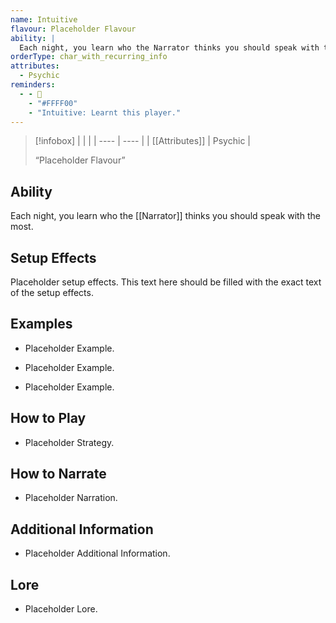 ```yaml
---
name: Intuitive
flavour: Placeholder Flavour
ability: |
  Each night, you learn who the Narrator thinks you should speak with the most.
orderType: char_with_recurring_info
attributes:
  - Psychic
reminders:
  - - 🔮
    - "#FFFF00"
    - "Intuitive: Learnt this player."
---
```

> [!infobox]
> |  |  |
> | ---- | ---- |
> | [[Attributes]] | Psychic |
> 
>  “Placeholder Flavour”

## Ability
Each night, you learn who the [[Narrator]] thinks you should speak with the most.

## Setup Effects
Placeholder setup effects. This text here should be filled with the exact text of the setup effects.

## Examples
- Placeholder Example.

- Placeholder Example.

- Placeholder Example.

## How to Play
- Placeholder Strategy.

## How to Narrate
- Placeholder Narration.

## Additional Information
- Placeholder Additional Information.

## Lore
- Placeholder Lore.